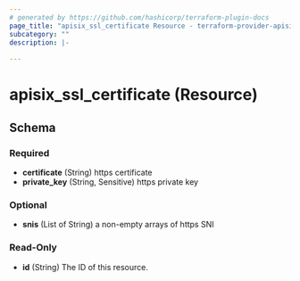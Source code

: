 ```yaml
---
# generated by https://github.com/hashicorp/terraform-plugin-docs
page_title: "apisix_ssl_certificate Resource - terraform-provider-apisix"
subcategory: ""
description: |-
  
---
```


# apisix_ssl_certificate (Resource)





<!-- schema generated by tfplugindocs -->
## Schema

### Required

- **certificate** (String) https certificate
- **private_key** (String, Sensitive) https private key

### Optional

- **snis** (List of String) a non-empty arrays of https SNI

### Read-Only

- **id** (String) The ID of this resource.


